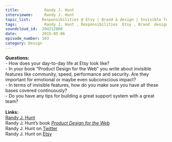 ```yaml
--- 
title:           Randy J. Hunt 
interviewee:     Randy J. Hunt 
topic_list:     Responsibilities @ Etsy | Brand & design | Invisible features | Word of mouth | Influence chain | Company values | Support teams
tags:            Randy J. Hunt , Responsibilities  Etsy , Brand  design , Invisible features , Word of mouth , Influence chain , Company values , Support teams
soundcloud_id:  204212860
date:           2015-05-06
episode_number: 103
category: Design
---
```


<p class="show_notes_display"><b>Questions:</b><br>- How does your day-to-day life at Etsy look like?<br>- In your book “Product Design for the Web” you write about invisible features like community, speed, performance and security. Are they important for emotional or maybe even subconscious impact?<br>- In terms of invisible features, how do you make sure you have all these bases covered continuously?<br>- Do you have any tips for building a great support system with a great team?<br><br><b>Links:</b><br><a rel="nofollow" target="_blank" href="http://randyjhunt.com/">Randy J. Hunt</a><br>Randy J. Hunt’s book <i><a rel="nofollow" target="_blank" href="http://amzn.to/1MndsFo">Product Design for the Web</a></i><br>Randy J. Hunt on <a rel="nofollow" target="_blank" href="https://twitter.com/randyjhunt">Twitter</a><br>Randy J. Hunt on <a rel="nofollow" target="_blank" href="http://www.etsy.com/people/randyjhunt">Etsy</a></p>
